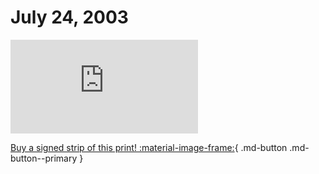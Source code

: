 # July 24, 2003

![](https://www.achewood.com/comic.php?date=07242003)

[Buy a signed strip of this print! :material-image-frame:](https://achewood-holiday-pop-up.myshopify.com/products/strip#07242003){ .md-button .md-button--primary }
